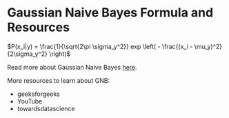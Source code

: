 # Gaussian Naive Bayes Formula and Resources

$P(x_i|y) = \frac{1}{\sqrt{2\pi \sigma_y^2}} exp \left( - \frac{(x_i - \mu_y)^2}{2\sigma_y^2} \right)$

Read more about Gaussian Naive Bayes [here](https://en.wikipedia.org/wiki/Naive_Bayes_classifier#Gaussian_naive_Bayes). 

<p>More resources to learn about GNB:</p>
<ul> 
  <li> geeksforgeeks </li>
  <li> YouTube </li>
  <li> towardsdatascience </li>
</ul> 
